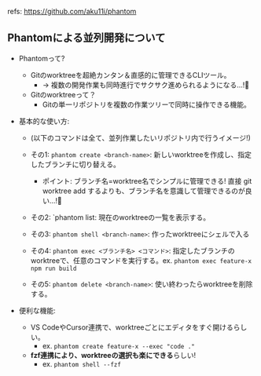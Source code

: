 refs: https://github.com/aku11i/phantom

## Phantomによる並列開発について

- Phantomって?
  - Gitのworktreeを超絶カンタン＆直感的に管理できるCLIツール。
    - → 複数の開発作業も同時進行でサクサク進められるようになる...!:thinking:
  - Gitのworktreeって？
    - Gitの単一リポジトリを複数の作業ツリーで同時に操作できる機能。
- 基本的な使い方:
  - (以下のコマンドは全て、並列作業したいリポジトリ内で行うイメージ!)
  - その1: `phantom create <branch-name>`: 新しいworktreeを作成し、指定したブランチに切り替える。
    - ポイント: ブランチ名=worktree名でシンプルに管理できる! 直接 git worktree add するよりも、ブランチ名を意識して管理できるのが良い...!:thinking:
    
  - その2: `phantom list: 現在のworktreeの一覧を表示する。
  - その3: `phantom shell <branch-name>`: 作ったworktreeにシェルで入る
    
  - その4: `phantom exec <ブランチ名> <コマンド>`: 指定したブランチのworktreeで、任意のコマンドを実行する。ex. `phantom exec feature-x npm run build`
  - その5: `phantom delete <branch-name>`: 使い終わったらworktreeを削除する。

- 便利な機能:
  - VS CodeやCursor連携で、worktreeごとにエディタをすぐ開けるらしい。
    - ex. `phantom create feature-x --exec "code ."`
  - **fzf連携により、worktreeの選択も楽にできる**らしい!
    -  ex. `phantom shell --fzf`
